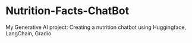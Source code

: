 # Nutrition-Facts-ChatBot
My Generative AI project: Creating a nutrition chatbot using Huggingface, LangChain, Gradio
